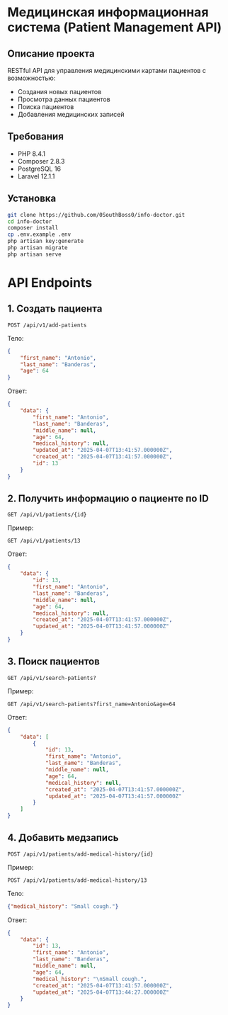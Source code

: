 # Медицинская информационная система (Patient Management API)

## Описание проекта
RESTful API для управления медицинскими картами пациентов с возможностью:
- Создания новых пациентов
- Просмотра данных пациентов
- Поиска пациентов
- Добавления медицинских записей

## Требования
- PHP 8.4.1
- Composer 2.8.3
- PostgreSQL 16
- Laravel 12.1.1

## Установка
```bash
git clone https://github.com/0SouthBoss0/info-doctor.git
cd info-doctor
composer install
cp .env.example .env
php artisan key:generate
php artisan migrate
php artisan serve
```

# API Endpoints
## 1. Создать пациента
```POST /api/v1/add-patients```

Тело:

```json
{
    "first_name": "Antonio",
    "last_name": "Banderas",
    "age": 64
}
```
Ответ:
```json
{
    "data": {
        "first_name": "Antonio",
        "last_name": "Banderas",
        "middle_name": null,
        "age": 64,
        "medical_history": null,
        "updated_at": "2025-04-07T13:41:57.000000Z",
        "created_at": "2025-04-07T13:41:57.000000Z",
        "id": 13
    }
}
```
## 2. Получить информацию о пациенте по ID

```GET /api/v1/patients/{id}```

Пример:

```GET /api/v1/patients/13```

Ответ:
```json
{
    "data": {
        "id": 13,
        "first_name": "Antonio",
        "last_name": "Banderas",
        "middle_name": null,
        "age": 64,
        "medical_history": null,
        "created_at": "2025-04-07T13:41:57.000000Z",
        "updated_at": "2025-04-07T13:41:57.000000Z"
    }
}
```
## 3. Поиск пациентов

```GET /api/v1/search-patients?```

Пример:

```GET /api/v1/search-patients?first_name=Antonio&age=64```

Ответ:

```json
{
    "data": [
        {
            "id": 13,
            "first_name": "Antonio",
            "last_name": "Banderas",
            "middle_name": null,
            "age": 64,
            "medical_history": null,
            "created_at": "2025-04-07T13:41:57.000000Z",
            "updated_at": "2025-04-07T13:41:57.000000Z"
        }
    ]
}
```
## 4. Добавить медзапись

```POST /api/v1/patients/add-medical-history/{id}```

Пример:

```POST /api/v1/patients/add-medical-history/13```

Тело:

```json
{"medical_history": "Small cough."}
```
Ответ:

```json
{
    "data": {
        "id": 13,
        "first_name": "Antonio",
        "last_name": "Banderas",
        "middle_name": null,
        "age": 64,
        "medical_history": "\nSmall cough.",
        "created_at": "2025-04-07T13:41:57.000000Z",
        "updated_at": "2025-04-07T13:44:27.000000Z"
    }
}

```

